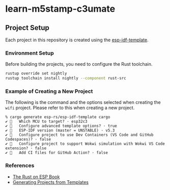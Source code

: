 # learn-m5stamp-c3umate

## Project Setup

Each project in this repository is created using the [esp-idf-template](https://github.com/esp-rs/esp-idf-template).

### Environment Setup

Before building the projects, you need to configure the Rust toolchain.

```bash
rustup override set nightly
rustup toolchain install nightly --component rust-src
```

### Example of Creating a New Project

The following is the command and the options selected when creating the `wifi` project. Please refer to this when creating a new project.

```console
% cargo generate esp-rs/esp-idf-template cargo
✔ 🤷   Which MCU to target? · esp32c3
✔ 🤷   Configure advanced template options? · true
✔ 🤷   ESP-IDF version (master = UNSTABLE) · v5.3
✔ 🤷   Configure project to use Dev Containers (VS Code and GitHub Codespaces)? · false
✔ 🤷   Configure project to support Wokwi simulation with Wokwi VS Code extension? · false
✔ 🤷   Add CI files for GitHub Action? · false
```

### References

* [The Rust on ESP Book](https://docs.esp-rs.org/book/introduction.html)
* [Generating Projects from Templates](https://docs.esp-rs.org/book/writing-your-own-application/generate-project/index.html#generating-projects-from-templates)
